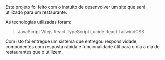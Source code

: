 Este projeto foi feito com o instuito de desenvolver um site que será utilizado para um restaurante.  

As tecnologias utilizadas foram:  
> JavaScript
> Vitejs
> React
> TypeScript
> Lucide React
> TailwindCSS

Com isto foi entregue um sistema que entregou responsividade, componentes com resposta rápida e funcionalidade útil para o dia a dia de restaurantes que o utilizem.
